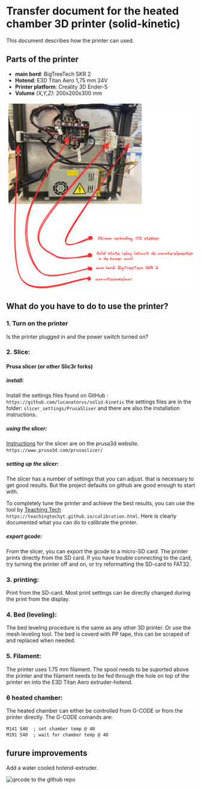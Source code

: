 # Transfer document for the heated chamber 3D printer (solid-kinetic)

This document describes how the printer can used.

## Parts of the printer

* **main bord**: BigTreeTech SKR 2
* **Hotend**: E3D Titan Aero 1,75 mm 24V
* **Printer platform**: Creality 3D Ender-5
* **Volume** *(X,Y,Z)*: 200x200x300 mm

![components](./onderdelen.png)

## What do you have to do to use the printer?

### 1. Turn on the printer

Is the printer plugged in and the power switch turned on?

### 2. Slice:

#### Prusa slicer (or other Slic3r forks)

##### install:
Install the settings files found on GitHub :
```https://github.com/lucanatorvs/solid-kinetic``` the settings files are in
the folder: ```slicer_settings/PrusaSliser``` and there are also the
installation instructions.

##### using the slicer:
[Instructions](https://www.prusa3d.com/prusaslicer/) for the slicer are on the
prusa3d website. ```https://www.prusa3d.com/prusaslicer/```

##### setting up the slicer:
The slicer has a number of settings that you can adjust. that is necessary to
get good results. But the project defaults on github are good enough to start
with.

To completely tune the printer and achieve the best results, you can use the
tool by [Teaching Tech](https://teachingtechyt.github.io/calibration.html)
```https://teachingtechyt.github.io/calibration.html```. Here is clearly
documented what you can do to calibrate the printer.

##### export gcode:

From the slicer, you can export the gcode to a micro-SD card. The printer
prints directly from the SD card. If you have trouble connecting to the card,
try turning the printer off and on, or try reformatting the SD-card to FAT32.

### 3. printing:

Print from the SD-card. Most print settings can be directly changed during the
print from the display.

### 4. Bed (leveling):

The bed leveling procedure is the same as any other 3D printer. Or use the mesh
leveling tool. The bed is coverd with PP tape, this can be scraped of and
replaced when needed.

### 5. Filament:

The printer uses 1.75 mm filament. The spool needs to be suported above the
printer and the filament needs to be fed through the hole on top of the printer
en into the E3D Titan Aero extruder-hotend.

### 6 heated chamber:

The heated chamber can either be controlled from G-CODE or from the printer directly.
The G-CODE comands are:
```
M141 S40  ; set chamber temp @ 40
M191 S40  ; wait for chamber temp @ 40
```

## furure improvements

Add a water cooled hotend-extruder. 


![qrcode to the github repo](./code.png)